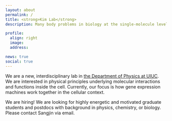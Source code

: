```yaml
---
layout: about
permalink: /
title: <strong>Kim Lab</strong> 
description: Many body problems in biology at the single-molecule level 

profile:
  align: right
  image: 
  address: 

news: true
social: true
---
```


We are a new, interdisciplinary lab in <a href='https://physics.illinois.edu/people/directory/profile/sangjin' target='_blank'>the Department of Physics at UIUC</a>. We are interested in physical principles underlying molecular interactions and functions inside the cell. Currently, our focus is how gene expression machines work together in the cellular context.

We are hiring! We are looking for highly energetic and motivated graduate students and postdocs with background in physics, chemistry, or biology. Please contact Sangjin via email.


